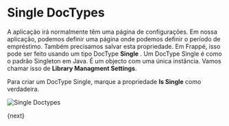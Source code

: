 <!-- add-breadcrumbs -->
# Single DocTypes

A aplicação irá normalmente têm uma página de configurações. Em nossa aplicação, podemos definir uma página onde podemos definir o período de empréstimo. Também precisamos salvar esta propriedade. Em Frappé, isso pode ser feito usando um tipo DocType **Single** . Um DocType Single é como o padrão Singleton em Java. É um objecto com uma única instância. Vamos chamar isso de **Library Managment Settings**.

Para criar um DocType Single, marque a propriedade **Is Single** como verdadeira.

<img class="screenshot" alt="Single Doctypes" src="/docs/assets/img/tab_single.png">

{next}

